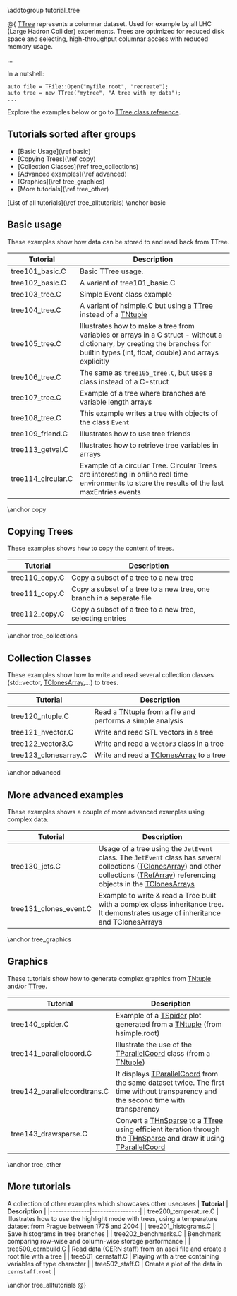 \addtogroup tutorial_tree

@{
[TTree](classTTree.html) represents a columnar dataset. Used for example by all LHC (Large Hadron Collider) experiments. Trees are optimized for reduced disk space and selecting, high-throughput columnar access with reduced memory usage.

...

In a nutshell:
~~~{.cpp}
auto file = TFile::Open("myfile.root", "recreate");
auto tree = new TTree("mytree", "A tree with my data");
...
~~~

Explore the examples below or go to [TTree class reference](classTTree.html).

## Tutorials sorted after groups
- [Basic Usage](\ref basic)
- [Copying Trees](\ref copy)
- [Collection Classes](\ref tree_collections)
- [Advanced examples](\ref advanced)
- [Graphics](\ref tree_graphics)
- [More tutorials](\ref tree_other)


[List of all tutorials](\ref tree_alltutorials)
\anchor basic
## Basic usage

These examples show how data can be stored to and read back from TTree.

| **Tutorial** | **Description** |
|------|-----------------|
| tree101_basic.C | Basic TTree usage. |
| tree102_basic.C | A variant of tree101_basic.C |
| tree103_tree.C | Simple Event class example |
| tree104_tree.C | A variant of hsimple.C but using a [TTree](classTTree.html) instead of a [TNtuple](classTNtuple.html) |
| tree105_tree.C | Illustrates how to make a tree from variables or arrays in a C struct - without a dictionary, by creating the branches for builtin types (int, float, double) and arrays explicitly |
| tree106_tree.C | The same as `tree105_tree.C`, but uses a class instead of a C-struct |
| tree107_tree.C | Example of a tree where branches are variable length arrays |
| tree108_tree.C | This example writes a tree with objects of the class `Event` |
| tree109_friend.C | Illustrates how to use tree friends |
| tree113_getval.C | Illustrates how to retrieve tree variables in arrays |
| tree114_circular.C | Example of a circular Tree. Circular Trees are interesting in online real time environments to store the results of the last maxEntries events |

\anchor copy
## Copying Trees

These examples shows how to copy the content of trees.

| **Tutorial** | **Description** |
|------|-----------------|
| tree110_copy.C | Copy a subset of a tree to a new tree |
| tree111_copy.C | Copy a subset of a tree to a new tree, one branch in a separate file |
| tree112_copy.C | Copy a subset of a tree to a new tree, selecting entries |


\anchor tree_collections
## Collection Classes

These examples show how to write and read several collection classes (std::vector, [TClonesArray](classTClonesArray.html),...) to trees.

| **Tutorial** | **Description** |
|------|-----------------|
| tree120_ntuple.C | Read a [TNtuple](classTNtuple.html) from a file and performs a simple analysis |
| tree121_hvector.C | Write and read STL vectors in a tree |
| tree122_vector3.C | Write and read a `Vector3` class in a tree|
| tree123_clonesarray.C | Write and read a [TClonesArray](classTClonesArray.html) to a tree |


\anchor advanced
## More advanced examples

These examples shows a couple of more advanced examples using complex data.

| **Tutorial** | **Description** |
|------|-----------------|
| tree130_jets.C | Usage of a tree using the `JetEvent` class. The `JetEvent` class has several collections ([TClonesArray](classTClonesArray.html)) and other collections ([TRefArray](classTRefArray.html)) referencing objects in the [TClonesArrays](classTClonesArray.html) |
| tree131_clones_event.C | Example to write & read a Tree built with a complex class inheritance tree. It demonstrates usage of inheritance and TClonesArrays |


\anchor tree_graphics
## Graphics

These tutorials show how to generate complex graphics from [TNtuple](classTNtuple.html) and/or [TTree](classTTree.html).

| **Tutorial** | **Description** |
|------|-----------------|
| tree140_spider.C | Example of a [TSpider](classTSpider.html) plot generated from a [TNtuple](classTNtuple.html) (from hsimple.root) |
| tree141_parallelcoord.C | Illustrate the use of the [TParallelCoord](classTParallelCoord.html) class (from a [TNtuple](classTNtuple.html)) |
| tree142_parallelcoordtrans.C | It displays [TParallelCoord](classTParallelCoord.html) from the same dataset twice. The first time without transparency and the second time with transparency |
| tree143_drawsparse.C | Convert a [THnSparse](classTHnSparse.html) to a [TTree](classTTree.html) using efficient iteration through the [THnSparse](classTHnSparse.html) and draw it using [TParallelCoord](classTParallelCoord.html) |


\anchor tree_other
## More tutorials

A collection of other examples which showcases other usecases
| **Tutorial** | **Description** |
|--------------|-----------------|
| tree200_temperature.C | Illustrates how to use the highlight mode with trees, using a temperature dataset from Prague between 1775 and 2004 |
| tree201_histograms.C | Save histograms in tree branches |
| tree202_benchmarks.C | Benchmark comparing row-wise and column-wise storage performance |
| tree500_cernbuild.C | Read data (CERN staff) from an ascii file and create a root file with a tree |
| tree501_cernstaff.C | Playing with a tree containing variables of type character |
| tree502_staff.C | Create a plot of the data in `cernstaff.root` |


\anchor tree_alltutorials
@}
